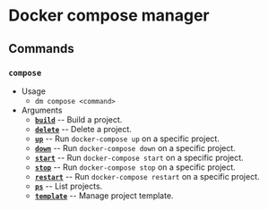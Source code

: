 # Docker compose manager

## Commands
### `compose`
- Usage
    - `dm compose <command>`
- Arguments
    - [**`build`**](compose.md#build) -- Build a project.
    - [**`delete`**](compose.md#delete) -- Delete a project.
    - [**`up`**](compose.md#up) -- Run `docker-compose up` on a specific project.
    - [**`down`**](compose.md#down) -- Run `docker-compose down` on a specific project.
    - [**`start`**](compose.md#start) -- Run `docker-compose start` on a specific project.
    - [**`stop`**](compose.md#stop) -- Run `docker-compose stop` on a specific project.
    - [**`restart`**](compose.md#restart) -- Run `docker-compose restart` on a specific project.
    - [**`ps`**](compose.md#ps) -- List projects.
    - [**`template`**](compose.md#template) -- Manage project template.
